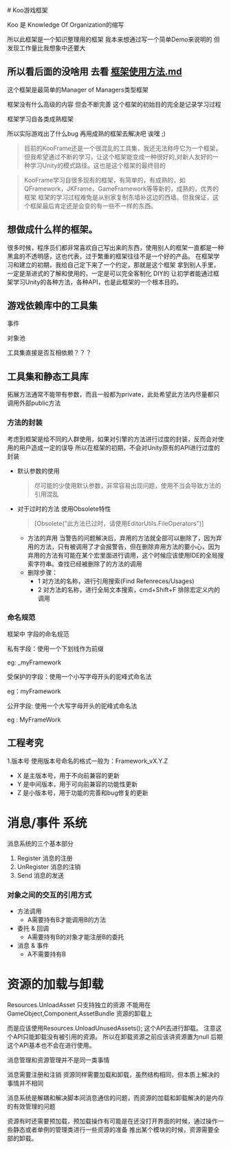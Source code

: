 ﻿﻿﻿﻿﻿# Koo游戏框架

Koo 是 Knowledge Of Organization的缩写

所以此框架是一个知识整理用的框架
我本来想通过写一个简单Demo来说明的 但发现工作量比我想象中还要大 

## **所以看后面的没啥用 去看 [框架使用方法.md](Assets/KooFrame/框架使用方法.md)**



这个框架是最简单的Manager of Managers类型框架

框架没有什么高级的内容 但会不断完善 这个框架的初始目的完全是记录学习过程

框架学习自各类成熟框架

所以实际游戏出了什么bug 再用成熟的框架去解决吧 诶嘿 ;)

>目前的KooFrame还是一个很混乱的工具集，我还无法称呼它为一个框架，但我希望通过不断的学习，让这个框架能变成一种很好的,对新人友好的一种学习Unity的模式路径。这也是这个框架的最终目的  

> KooFrame学习自很多现有的框架，有简单的，有成熟的，如QFramework，JKFrame，GameFramework等等新的，成熟的，优秀的框架 框架的学习过程难免是从别家复制东墙补这边的西墙。但我保证，这个框架最后肯定还是会变的有一些不一样的东西。

## 想做成什么样的框架。
  很多时候，程序员们都非常喜欢自己写出来的东西，使用别人的框架一直都是一种黑盒的不透明感，这也代表，过于繁重的框架往往不是一个好的产品。
  在框架学习和建立的初期，我给自己定下来了一个约定，那就是这个框架 拿到别人手里，一定是渐进式的了解和使用的，一定是可以完全客制化 DIY的
  让初学者能通过框架学习Unity的各种方法，各种API，也是此框架的一个根本目的。

## 游戏依赖库中的工具集

  事件


  对象池  



  工具集直接是否互相依赖？？？


## 工具集和静态工具库


拓展方法通常不能带有参数，而且一般都为private，此处希望此方法内尽量都只调用外部public方法

### 方法的封装
考虑到框架是给不同的人群使用，如果对引擎的方法进行过度的封装，反而会对使用的用户造成一定的误导
所以在框架的初期，不会对Unity原有的API进行过度的封装

* 默认参数的使用
  
    > 尽可能的少使用默认参数，非常容易出现问题，使用不当会导致方法的引用混乱
    
* 对于过时的方法 使用Obsolete特性
  > [Obsolete("此方法已过时，请使用EditorUtils.FileOperators")]
  * 方法的弃用 当警告的问题解决后，弃用的方法就全部可以删除了，因为弃用的方法，只有被调用了才会报警告，但在删除弃用方法的要小心，因为弃用的方法有可能在某个宏里面进行调用，这个时候应该使用IDE的全局搜索字符串。查找已经被删除了的方法的调用
  * 删除步骤：
    * 1 对方法的名称，进行引用搜索(Find Refenreces/Usages)
    * 2 对方法的名称，进行全局文本搜索，cmd+Shift+F 排除宏定义内的调用





###  命名规范

框架中 字段的命名规范

私有字段：使用一个下划线作为前缀 

eg:  _myFramework

受保护的字段：使用一个小写字母开头的驼峰式命名法

eg：myFramework

公开字段: 使用一个大写字母开头的驼峰式命名法

eg : MyFrameWork



## 工程考究

1.版本号
使用版本号命名的格式一般为：Framework_vX.Y.Z

* X 是主版本号，用于不向前兼容的更新
* Y 是中间版本，用于可向前兼容的功能性更新
* Z 是小版本号，用于功能的完善和bug修复的更新




# 消息/事件 系统

消息系统的三个基本部分

1. Register   消息的注册
2. UnRegister 消息的注销
3. Send       消息的发送   



### 对象之间的交互的引用方式

* 方法调用
  * A需要持有B才能调用B的方法
* 委托 & 回调
  * A需要持有B的对象才能注册B的委托
* 消息 & 事件
  * A不需要持有B



# 资源的加载与卸载

Resources.UnloadAsset 只支持独立的资源 不能用在GameObject,Component,AssetBundle 资源的卸载上

而是应该使用Resources.UnloadUnusedAssets(); 这个API去进行卸载。 注意这个API只能卸载没有被引用的资源。 所以在卸载资源之前应该讲资源置为null 后期这个API基本也不会在进行使用。



消息管理和资源管理并不是同一类事情

消息需要注册和注销  资源同样需要加载和卸载，虽然结构相同，但本质上解决的事情并不相同 

消息系统是解耦和解决脚本间消息通信的问题，而资源的加载和卸载解决的是内存的有效管理的问题

资源有时还需要预加载，预加载操作有可能是在还没打开界面的时候，通过操作一些静态或者单例的管理类进行一些资源的准备 推出某个模块的时候，资源需要全部的卸载。







